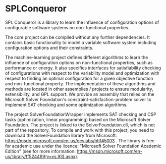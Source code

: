 # SPLConqueror
SPL Conqueror is a library to learn the influence of configuration options of configurable software systems on non-functional properties.

The core project can be compiled without any further dependencies. It contains basic functionality to model a variable software system including configuration options and their constraints.

The machine-learning project defines different algorithms to learn the influence of configuration options on non-functional properties, such as performance or energy. It also specifies interfaces for satisfiability checking of configurations with respect to the variability model and optimization with respect to finding an optimal configuration for a given objective function and non-functional property. The implementation of these algorithms and methods are located in other assemblies / projects to ensure modularity, extensibility, and GPL support. We provide an assembly that relies on the Microsoft Solver Foundation's constraint-satisfaction-problem solver to implement SAT checking and some optimization algorithms.

The project SolverFoundationWrapper implements SAT checking and CSP tasks (optimization, linear programming) based on the Microsoft Solver Foundation. The project is linked to the SolverFoundation.dll, which is not part of the repository. To compile and work with this project, you need to download the SolverFoundation library from Microsoft: https://msdn.microsoft.com/en-us/devlabs/hh145003 . The library is free for academic use under the licence: "Microsoft Solver Foundation Academic Edition" (see for more information: https://msdn.microsoft.com/en-us/library/ff524499(v=vs.93).aspx).

